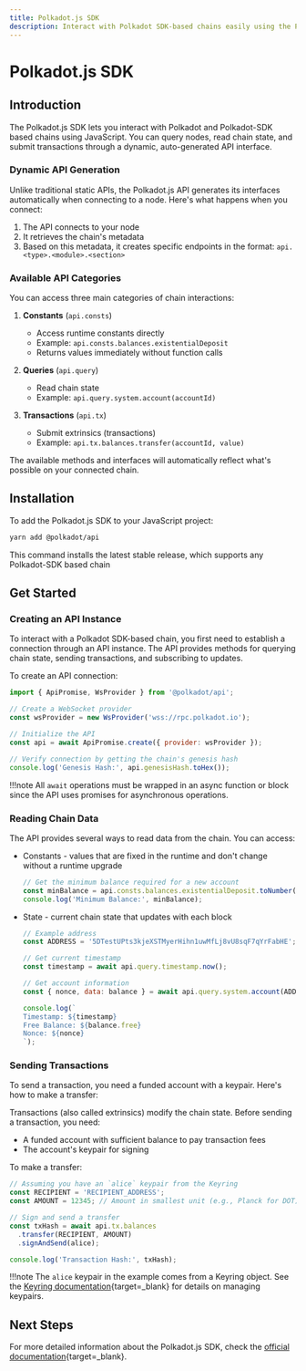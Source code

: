 ```yaml
---
title: Polkadot.js SDK
description: Interact with Polkadot SDK-based chains easily using the Polkadot.js SDK. Query chain data, submit transactions, and more via JavaScript.
---
```


# Polkadot.js SDK

## Introduction

The Polkadot.js SDK lets you interact with Polkadot and Polkadot-SDK based chains using JavaScript. You can query nodes, read chain state, and submit transactions through a dynamic, auto-generated API interface.

### Dynamic API Generation

Unlike traditional static APIs, the Polkadot.js API generates its interfaces automatically when connecting to a node. Here's what happens when you connect:

1. The API connects to your node
2. It retrieves the chain's metadata
3. Based on this metadata, it creates specific endpoints in the format: `api.<type>.<module>.<section>`

### Available API Categories

You can access three main categories of chain interactions:

1. **Constants** (`api.consts`)
    - Access runtime constants directly
    - Example: `api.consts.balances.existentialDeposit`
    - Returns values immediately without function calls

2.  **Queries** (`api.query`)
    - Read chain state
    - Example: `api.query.system.account(accountId)`

3. **Transactions** (`api.tx`)
    - Submit extrinsics (transactions)
    - Example: `api.tx.balances.transfer(accountId, value)`

The available methods and interfaces will automatically reflect what's possible on your connected chain.

## Installation

To add the Polkadot.js SDK to your JavaScript project:

```bash
yarn add @polkadot/api
```

This command installs the latest stable release, which supports any Polkadot-SDK based chain

## Get Started

### Creating an API Instance

To interact with a Polkadot SDK-based chain, you first need to establish a connection through an API instance. The API provides methods for querying chain state, sending transactions, and subscribing to updates.

To create an API connection:

```js
import { ApiPromise, WsProvider } from '@polkadot/api';

// Create a WebSocket provider
const wsProvider = new WsProvider('wss://rpc.polkadot.io');

// Initialize the API
const api = await ApiPromise.create({ provider: wsProvider });

// Verify connection by getting the chain's genesis hash
console.log('Genesis Hash:', api.genesisHash.toHex());
```

!!!note
    All `await` operations must be wrapped in an async function or block since the API uses promises for asynchronous operations.

### Reading Chain Data

The API provides several ways to read data from the chain. You can access:

- Constants - values that are fixed in the runtime and don't change without a runtime upgrade

    ```js
    // Get the minimum balance required for a new account
    const minBalance = api.consts.balances.existentialDeposit.toNumber();
    console.log('Minimum Balance:', minBalance);
    ```

- State - current chain state that updates with each block

    ```js
    // Example address
    const ADDRESS = '5DTestUPts3kjeXSTMyerHihn1uwMfLj8vU8sqF7qYrFabHE';

    // Get current timestamp
    const timestamp = await api.query.timestamp.now();

    // Get account information
    const { nonce, data: balance } = await api.query.system.account(ADDRESS);

    console.log(`
    Timestamp: ${timestamp}
    Free Balance: ${balance.free}
    Nonce: ${nonce}
    `);
    ```

### Sending Transactions

To send a transaction, you need a funded account with a keypair. Here's how to make a transfer:

Transactions (also called extrinsics) modify the chain state. Before sending a transaction, you need:

- A funded account with sufficient balance to pay transaction fees
- The account's keypair for signing

To make a transfer:

```js
// Assuming you have an `alice` keypair from the Keyring
const RECIPIENT = 'RECIPIENT_ADDRESS';
const AMOUNT = 12345; // Amount in smallest unit (e.g., Planck for DOT)

// Sign and send a transfer
const txHash = await api.tx.balances
  .transfer(RECIPIENT, AMOUNT)
  .signAndSend(alice);

console.log('Transaction Hash:', txHash);
```

!!!note
    The `alice` keypair in the example comes from a Keyring object. See the [Keyring documentation](https://polkadot.js.org/docs/keyring){target=\_blank} for details on managing keypairs.

## Next Steps

For more detailed information about the Polkadot.js SDK, check the [official documentation](https://polkadot.js.org/docs/){target=\_blank}.